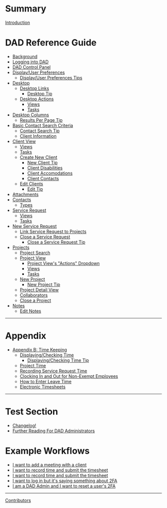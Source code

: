 # Summary

[Introduction](README.md)

# DAD Reference Guide
- [Background](guide/background.md)
- [Logging into DAD](guide/logging-in.md)
- [DAD Control Panel](guide/control-panel.md)
- [Display/User Preferences](display/README.md)
  - [Display/User Preferences Tips](display/tips.md)
- [Desktop](desktop/README.md)
  - [Desktop Links](desktop/links/README.md)
    - [Desktop Tip](desktop/links/tip.md)
  - [Desktop Actions](desktop/actions/README.md)
    - [Views](desktop/actions/views.md)
    - [Tasks](desktop/actions/tasks.md)
- [Desktop Columns](desktop-columns/README.md)
  - [Results Per Page Tip](desktop-columns/tip.md)
- [Basic Contact Search Criteria](contact-search/README.md)
  - [Contact Search Tip](contact-search/tip.md)
  - [Client Information](contact-search/client-information.md)
- [Client View](client-view/README.md)
  - [Views](client-view/views.md)
  - [Tasks](client-view/tasks.md)
  - [Create New Client](client-view/create-client/README.md)
    - [New Client Tip](client-view/create-client/tip.md)
    - [Client Disabilities](client-view/create-client/client-disabilities.md)
    - [Client Accomodations](client-view/create-client/client-accomodations.md)
    - [Client Contacts](client-view/create-client/client-contacts.md)
  - [Edit Clients](client-view/edit-clients/README.md)
    - [Edit Tip](client-view/edit-clients/tip.md)
- [Attachments](attachments/README.md)
- [Contacts](contacts/README.md)
  - [Types](contacts/types.md)
- [Service Request](service-request/README.md)
  - [Views](service-request/views.md)
  - [Tasks](service-request/tasks.md)
- [New Service Request](new-service-request/README.md)
  - [Link Service Request to Projects](new-service-request/link-project.md)
  - [Close a Service Request](new-service-request/close-sr/README.md)
    - [Close a Service Request Tip](new-service-request/close-sr/tip.md)
- [Projects](projects/README.md)
  - [Project Search](projects/project-search.md)
  - [Project View](projects/view/README.md)
    - [Project View's "Actions" Dropdown](projects/view/action-dropdown.md)
    - [Views](projects/view/views.md)
    - [Tasks](projects/view/tasks.md)
  - [New Project](projects/new-project/README.md)
    - [New Project Tip](projects/new-project/tip.md)
  - [Project Detail View](projects/detail-view.md)
  - [Collaborators](projects/collaborators.md)
  - [Close a Project](projects/close-project.md)
- [Notes](notes/README.md)
  - [Edit Notes](notes/edit.md)

---

# Appendix

- [Appendix B: Time Keeping](appendix-timekeeping/README.md)
  - [Displaying/Checking Time](appendix-timekeeping/display/README.md)
    - [Displaying/Checking Time Tip](appendix-timekeeping/display/tip.md)
  - [Project Time](appendix-timekeeping/project-time.md)
  - [Recording Service Request Time](appendix-timekeeping/sr-time.md)
  - [Clocking In and Out for Non-Exempt Employees](appendix-timekeeping/clocking.md)
  - [How to Enter Leave Time](appendix-timekeeping/enter-time.md)
  - [Electronic Timesheets](appendix-timekeeping/electronic-timesheets.md)

---

# Test Section

- [Changelog!]()
- [Further Reading For DAD Administrators]()

# Example Workflows

- [I want to add a meeting with a client]()
- [I want to record time and submit the timesheet]()
- [I want to record time and submit the timesheet]()
- [I want to log in but it's saying something about 2FA]()
- [I am a DAD Admin and I want to reset a user's 2FA]()

-----------

[Contributors](misc/contributors.md)